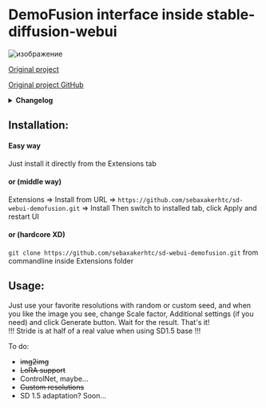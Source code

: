 # DemoFusion interface inside stable-diffusion-webui

![изображение](https://github.com/sebaxakerhtc/sd-webui-demofusion/assets/32651506/ae4daa90-2367-4e55-be1f-2aa1e33ea15d)

[Original project](https://ruoyidu.github.io/demofusion/demofusion.html) 

[Original project GitHub](https://github.com/PRIS-CV/DemoFusion)

<details>
<summary><b>Changelog</b></summary>

10.04.2024
- added custom resolutions
- rebuild UI
- removed lowvram (Doesn't work with custom resolutions. Only square images works)<br />
	maybe... some day I will try to solve it. But not now.
- SD1.5 support!
- maybe something else...

03.04.2024
- fixed paths with thanks to [@w-e-w](https://github.com/w-e-w)
- added to Extensions list of Automatic1111

30.03.2024
- added img2img
- added clip_skip option
- comact interface
- added random seed button
- added option for multidecoder
- redesign
- added `torch_dtype=torch.float16` for VAEs
- other optimizations

29.03.2024
- Removed HuggingFace because in a1111 nobody use it
- added VAE support
- added LoRA and lora_scale(weight) support
- random seed on load
- other optimizations

28.03.2024
- Added support for stable diffusion files
- Added support for custom HuggingFace models
- Rebuild UI
- something else?
</details>

## Installation:
#### Easy way
Just install it directly from the Extensions tab

#### or (middle way)

Extensions => Install from URL => `https://github.com/sebaxakerhtc/sd-webui-demofusion.git` => Install
Then switch to installed tab, click Apply and restart UI

#### or (hardcore XD)

`git clone https://github.com/sebaxakerhtc/sd-webui-demofusion.git` from commandline inside Extensions folder

## Usage:
Just use your favorite resolutions with random or custom seed, and when you like the image you see,
change Scale factor, Additional settings (if you need) and click Generate button. Wait for the result. That's it!<br />
!!! Stride is at half of a real value when using SD1.5 base !!!

To do:
- ~~img2img~~
- ~~LoRA support~~
- ControlNet, maybe...
- ~~Custom resolutions~~
- SD 1.5 adaptation? Soon...

